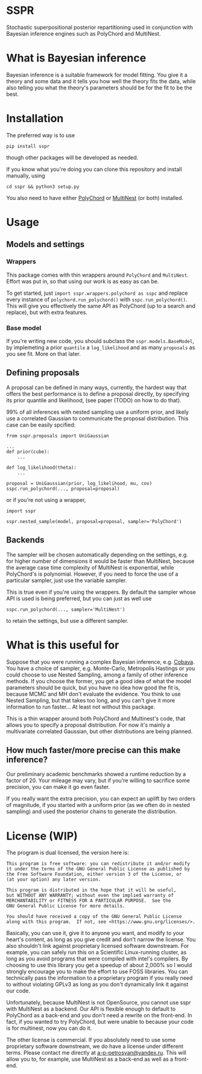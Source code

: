 # SSPR

Stochastic superpositional posterior repartitioning used in conjunction with Bayesian inference engines such as PolyChord and MultiNest. 

# What is Bayesian inference

Bayesian inference is a suitable framework for model fitting. You give it a theory and some data and it tells you how well the theory fits the data, while also telling you what the theory's parameters should be for the fit to be the best.

# Installation

The preferred way is to use 
```
pip install sspr
```

though other packages will be developed as needed. 

If you know what you're doing you can clone this repository and install manually, using 

```
cd sspr && python3 setup.py
```

You also need to have either [PolyChord](https://github.com/PolyChord/PolyChordLite) or [MultiNest](https://github.com/farhanferoz/MultiNest) (or both) installed. 
# Usage


## Models and settings 
### Wrappers
This  package comes with thin wrappers around ``PolyChord`` and ``MultiNest``. Effort was put in, so that using our work is as easy as can be. 

To get started, just `import sspr.wrappers.polychord as sspc` and replace every instance of `polychord.run_polychord()` with  `sspc.run_polychord()`. This will give you effectively the same API as PolyChord (up to a search and replace), but with extra features. 

### Base model
If you're writing new code, you should subclass the ``sspr.models.BaseModel``, by implemeting a prior ``quantile`` a ``log_likelihood`` and as many ``proposals`` as you see fit. More on that later. 


## Defining proposals
A proposal can be defined in many ways, currently, the hardest way that offers the best performance is to define a proposal directly, by specifying its prior quantile and likelihood, (see paper (TODO) on how to do that). 

99% of all inferences with nested sampling use a uniform prior, and likely use a correlated Gaussian to communicate the proposal distribution. This case can be easily spcified: 
``` 
from sspr.proposals import UniGaussian 

...
def prior(cube):
    ...
    
def log_likelihood(theta):
    ...
    
proposal = UniGaussian(prior, log_likelihood, mu, cov)
sspc.run_polychord(..., proposal=proposal)
```
 
or if you're not using a wrapper, 

```
import sspr

sspr.nested_sample(model, proposal=proposal, sampler='PolyChord')
```
## Backends
The sampler will be chosen automatically depending on the settings, e.g. for higher number of dimensions it would be faster than MultiNest, because the average case time complexity of MultiNest is exponential, while PolyChord's is polynomial. However, if you need to force the use of a particular sampler, just use the variable sampler. 

This is true  even if you're using the wrappers. By default the sampler whose API is used is being preferred, but you can just as well use 

``` 
sspc.run_polychord(..., sampler='MultiNest')
```

to retain the settings, but use a different sampler.  

# What is this useful for 

Suppose that you were running a complex Bayesian inference, e.g. [Cobaya](https://cobaya.readthedocs.io/en/latest/). You have a choice of sampler, e.g. Monte-Carlo, Metropolis Hastings or you could choose to use Nested Sampling, among a family of other inference methods. If you choose the former, you get a good idea of what the model parameters should be quick, but you have no idea how good the fit is, because MCMC  and MH don't evaluate the evidence. You think to use Nested Sampling, but that takes too long, and you can't give it more information to run faster... At least not without this package. 

This is a thin wrapper around both PolyChord and Multinest's code, that allows you to specify a proposal distribution. For now it's mainly a multivariate correlated Gaussian, but other distributions are being planned. 

## How much faster/more precise can this make inference? 

Our preliminary academic benchmarks showed a runtime reduction by a factor of 20. Your mileage may vary, but if you're willing to sacrifice some precision, you can make it go even faster. 

If you really want the extra precision, you can expect an uplift by two orders of magnitude, if you started with a uniform prior (as we often do in nested sampling) and used the posterior chains to generate the distribution. 


# License (WIP)
The program is dual licensed, the version here is: 

    This program is free software: you can redistribute it and/or modify
    it under the terms of the GNU General Public License as published by
    the Free Software Foundation, either version 3 of the License, or
    (at your option) any later version.

    This program is distributed in the hope that it will be useful,
    but WITHOUT ANY WARRANTY; without even the implied warranty of
    MERCHANTABILITY or FITNESS FOR A PARTICULAR PURPOSE.  See the
    GNU General Public License for more details.

    You should have received a copy of the GNU General Public License
    along with this program.  If not, see <https://www.gnu.org/licenses/>.
    
Basically, you can use it, give it to anyone you want, and modify to your heart's content, as long as you give credit and don't narrow the license. You also shouldn't link against proprietary licensed software downstream. For example, you can safely run this on a Scientific Linux-running cluster, as long as you avoid programs that were compiled with intel's compilers. By choosing to use this library you get a speedup of about 2,000% so I would strongly encourage you to make the effort to use FOSS libraries. You can technically pass the information to a proprietary program if you really need to without violating GPLv3 as long as you don't dynamically link it against our code. 

Unfortunately, because MultiNest is not OpenSource, you cannot use sspr with MultiNest as a backend. Our API is flexible enough to default to PolyChord as a back-end and you don't need a rewrite on the front-end. In fact, if you wanted to try PolyChord, but were unable to because your code is for multinest, now you can do it.  

The other license is commercial. If you absolutely need to use some proprietary software downstream, we do have a license under different terms. Please contact me directly at a-p-petrosyan@yandex.ru. This will allow you to, for example, use MultiNest as a back-end as well as a front-end. 
